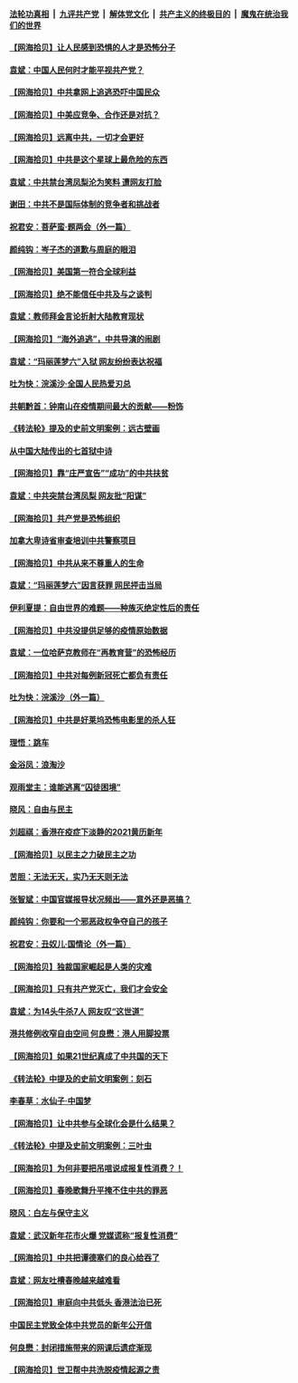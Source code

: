 ####  [法轮功真相](../../../../basic/blob/master/README.md?t=03092001) &nbsp;|&nbsp; [九评共产党](../../../../9ping.md/blob/master/README.md?t=03092001) &nbsp;|&nbsp; [解体党文化](../../../../jtdwh.md/blob/master/README.md?t=03092001)  &nbsp;|&nbsp; [共产主义的终极目的](../../../../gczydzjmd.md/blob/master/README.md?t=03092001) &nbsp;|&nbsp; [魔鬼在统治我们的世界](../../../../mgztzwmdsj.md/blob/master/README.md?t=03092001) 

#### [【网海拾贝】让人民感到恐惧的人才是恐怖分子](../pages/nsc993/n12799347.md?t=03092001) 

#### [袁斌：中国人民何时才能平视共产党？](../pages/nsc993/n12799306.md?t=03092001) 

#### [【网海拾贝】中共拿网上追逃恐吓中国民众](../pages/nsc993/n12796905.md?t=03092001) 

#### [【网海拾贝】中美应竞争、合作还是对抗？](../pages/nsc993/n12794675.md?t=03092001) 

#### [【网海拾贝】远离中共，一切才会更好](../pages/nsc993/n12793572.md?t=03092001) 

#### [【网海拾贝】中共是这个星球上最危险的东西](../pages/nsc993/n12791400.md?t=03092001) 

#### [袁斌：中共禁台湾凤梨沦为笑料 遭网友打脸](../pages/nsc993/n12791335.md?t=03092001) 

#### [谢田：中共不是国际体制的竞争者和挑战者](../pages/nsc993/n12791212.md?t=03092001) 

#### [祝君安：菩萨蛮·题两会（外一篇）](../pages/nsc993/n12786801.md?t=03092001) 

#### [颜纯钩：岑子杰的道歉与周庭的眼泪](../pages/nsc993/n12786775.md?t=03092001) 

#### [【网海拾贝】美国第一符合全球利益](../pages/nsc993/n12786666.md?t=03092001) 

#### [【网海拾贝】绝不能信任中共及与之谈判](../pages/nsc993/n12784266.md?t=03092001) 

#### [袁斌：教师拜金言论折射大陆教育现状](../pages/nsc993/n12783868.md?t=03092001) 

#### [【网海拾贝】“海外追逃”，中共导演的闹剧](../pages/nsc993/n12781638.md?t=03092001) 

#### [袁斌：“玛丽莲梦六”入狱 网友纷纷表达祝福](../pages/nsc993/n12781432.md?t=03092001) 

#### [吐为快：浣溪沙·全国人民热爱刃总](../pages/nsc993/n12781393.md?t=03092001) 

#### [共朝黔首：钟南山在疫情期间最大的贡献——粉饰](../pages/nsc993/n12781374.md?t=03092001) 

#### [《转法轮》提及的史前文明案例：远古壁画](../pages/nsc993/n12780659.md?t=03092001) 

#### [从中国大陆传出的七首狱中诗](../pages/nsc993/n12780738.md?t=03092001) 

#### [【网海拾贝】靠“庄严宣告”“成功”的中共扶贫](../pages/nsc993/n12779879.md?t=03092001) 

#### [袁斌：中共突禁台湾凤梨 网友批“阳谋”](../pages/nsc993/n12779826.md?t=03092001) 

#### [【网海拾贝】共产党是恐怖组织](../pages/nsc993/n12778871.md?t=03092001) 

#### [加拿大卑诗省审查培训中共警察项目](../pages/nsc993/n12777592.md?t=03092001) 

#### [【网海拾贝】中共从来不尊重人的生命](../pages/nsc993/n12774114.md?t=03092001) 

#### [袁斌：“玛丽莲梦六”因言获罪 网民抨击当局](../pages/nsc993/n12774001.md?t=03092001) 

#### [伊利夏提：自由世界的难题——种族灭绝定性后的责任](../pages/nsc993/n12773278.md?t=03092001) 

#### [【网海拾贝】中共没提供足够的疫情原始数据](../pages/nsc993/n12771766.md?t=03092001) 

#### [袁斌：一位哈萨克教师在“再教育营”的恐怖经历](../pages/nsc993/n12771710.md?t=03092001) 

#### [【网海拾贝】中共对每例新冠死亡都负有责任](../pages/nsc993/n12769325.md?t=03092001) 

#### [吐为快：浣溪沙（外一篇）](../pages/nsc993/n12768381.md?t=03092001) 

#### [【网海拾贝】中共是好莱坞恐怖电影里的杀人狂](../pages/nsc993/n12767295.md?t=03092001) 

#### [理悟：跳车](../pages/nsc993/n12767271.md?t=03092001) 

#### [金浴凤：浪淘沙](../pages/nsc993/n12766044.md?t=03092001) 

#### [观雨堂主：谁能逃离“囚徒困境”](../pages/nsc993/n12766004.md?t=03092001) 

#### [晓风：自由与民主](../pages/nsc993/n12765244.md?t=03092001) 

#### [刘超祺：香港在疫症下淡静的2021黄历新年](../pages/nsc993/n12765193.md?t=03092001) 

#### [【网海拾贝】以民主之力破民主之功](../pages/nsc993/n12765175.md?t=03092001) 

#### [苦胆：无法无天，实乃无天则无法](../pages/nsc993/n12765142.md?t=03092001) 

#### [张智斌：中国官媒报导状况频出——意外还是恶搞？](../pages/nsc993/n12765124.md?t=03092001) 

#### [颜纯钩：你要和一个邪恶政权争夺自己的孩子](../pages/nsc993/n12764299.md?t=03092001) 

#### [祝君安：丑奴儿‧国情论（外一篇）](../pages/nsc993/n12764204.md?t=03092001) 

#### [【网海拾贝】独裁国家崛起是人类的灾难](../pages/nsc993/n12764177.md?t=03092001) 

#### [【网海拾贝】只有共产党灭亡，我们才会安全](../pages/nsc993/n12762110.md?t=03092001) 

#### [袁斌：为14头牛杀7人 网友叹“这世道”](../pages/nsc993/n12762059.md?t=03092001) 

#### [港共修例收窄自由空间 何良懋：港人用脚投票](../pages/nsc993/n12760734.md?t=03092001) 

#### [【网海拾贝】如果21世纪真成了中共国的天下](../pages/nsc993/n12759741.md?t=03092001) 

#### [《转法轮》中提及的史前文明案例：刻石](../pages/nsc993/n12758577.md?t=03092001) 

#### [李春草：水仙子‧中国梦](../pages/nsc993/n12757686.md?t=03092001) 

#### [【网海拾贝】让中共参与全球化会是什么结果？](../pages/nsc993/n12757585.md?t=03092001) 

#### [《转法轮》中提及史前文明案例：三叶虫](../pages/nsc993/n12756200.md?t=03092001) 

#### [【网海拾贝】为何非要把吊唁说成报复性消费？！](../pages/nsc993/n12753738.md?t=03092001) 

#### [【网海拾贝】春晚歌舞升平掩不住中共的罪恶](../pages/nsc993/n12752025.md?t=03092001) 

#### [晓风：白左与保守主义](../pages/nsc993/n12752016.md?t=03092001) 

#### [袁斌：武汉新年花市火爆 党媒谎称“报复性消费”](../pages/nsc993/n12751938.md?t=03092001) 

#### [【网海拾贝】中共把谭德塞们的良心给吞了](../pages/nsc993/n12750636.md?t=03092001) 

#### [袁斌：网友吐槽春晚越来越难看](../pages/nsc993/n12750619.md?t=03092001) 

#### [【网海拾贝】审庭向中共低头 香港法治已死](../pages/nsc993/n12748910.md?t=03092001) 

#### [中国民主党致全体中共党员的新年公开信](../pages/nsc993/n12747581.md?t=03092001) 

#### [何良懋：封闭措施带来的网课后遗症渐现](../pages/nsc993/n12747478.md?t=03092001) 

#### [【网海拾贝】世卫帮中共洗脱疫情起源之责](../pages/nsc993/n12746838.md?t=03092001) 


